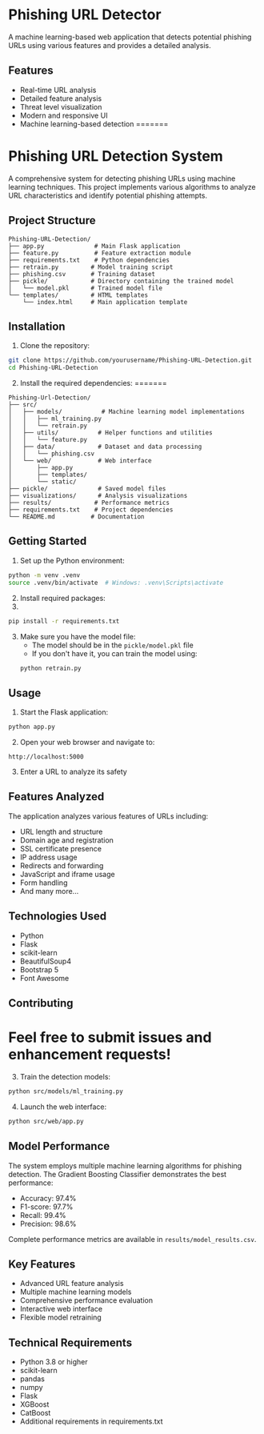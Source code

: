 # Phishing URL Detector

A machine learning-based web application that detects potential phishing URLs using various features and provides a detailed analysis.

## Features

- Real-time URL analysis
- Detailed feature analysis
- Threat level visualization
- Modern and responsive UI
- Machine learning-based detection
=======
# Phishing URL Detection System

A comprehensive system for detecting phishing URLs using machine learning techniques. This project implements various algorithms to analyze URL characteristics and identify potential phishing attempts.

## Project Structure

```
Phishing-URL-Detection/
├── app.py              # Main Flask application
├── feature.py          # Feature extraction module
├── requirements.txt    # Python dependencies
├── retrain.py         # Model training script
├── phishing.csv       # Training dataset
├── pickle/            # Directory containing the trained model
│   └── model.pkl      # Trained model file
└── templates/         # HTML templates
    └── index.html     # Main application template
```

## Installation

1. Clone the repository:
```bash
git clone https://github.com/yourusername/Phishing-URL-Detection.git
cd Phishing-URL-Detection
```

2. Install the required dependencies:
=======
```
Phishing-Url-Detection/
├── src/
│   ├── models/           # Machine learning model implementations
│   │   ├── ml_training.py
│   │   └── retrain.py
│   ├── utils/           # Helper functions and utilities
│   │   └── feature.py
│   ├── data/            # Dataset and data processing
│   │   └── phishing.csv
│   └── web/             # Web interface
│       ├── app.py
│       ├── templates/
│       └── static/
├── pickle/              # Saved model files
├── visualizations/      # Analysis visualizations
├── results/            # Performance metrics
├── requirements.txt    # Project dependencies
└── README.md          # Documentation
```

## Getting Started

1. Set up the Python environment:
```bash
python -m venv .venv
source .venv/bin/activate  # Windows: .venv\Scripts\activate
```

2. Install required packages:
3. 
```bash
pip install -r requirements.txt
```

3. Make sure you have the model file:
   - The model should be in the `pickle/model.pkl` file
   - If you don't have it, you can train the model using:
   ```bash
   python retrain.py
   ```

## Usage

1. Start the Flask application:
```bash
python app.py
```

2. Open your web browser and navigate to:
```
http://localhost:5000
```

3. Enter a URL to analyze its safety

## Features Analyzed

The application analyzes various features of URLs including:
- URL length and structure
- Domain age and registration
- SSL certificate presence
- IP address usage
- Redirects and forwarding
- JavaScript and iframe usage
- Form handling
- And many more...

## Technologies Used

- Python
- Flask
- scikit-learn
- BeautifulSoup4
- Bootstrap 5
- Font Awesome

## Contributing

Feel free to submit issues and enhancement requests!
=======
3. Train the detection models:
```bash
python src/models/ml_training.py
```

4. Launch the web interface:
```bash
python src/web/app.py
```

## Model Performance

The system employs multiple machine learning algorithms for phishing detection. The Gradient Boosting Classifier demonstrates the best performance:
- Accuracy: 97.4%
- F1-score: 97.7%
- Recall: 99.4%
- Precision: 98.6%

Complete performance metrics are available in `results/model_results.csv`.

## Key Features

- Advanced URL feature analysis
- Multiple machine learning models
- Comprehensive performance evaluation
- Interactive web interface
- Flexible model retraining

## Technical Requirements

- Python 3.8 or higher
- scikit-learn
- pandas
- numpy
- Flask
- XGBoost
- CatBoost
- Additional requirements in requirements.txt
